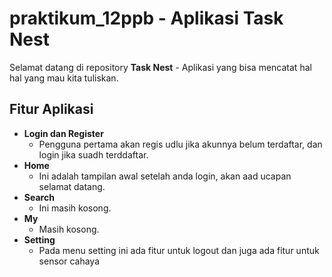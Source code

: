 # praktikum_12ppb - Aplikasi Task Nest

Selamat datang di repository **Task Nest** - Aplikasi yang bisa mencatat hal hal yang mau kita tuliskan.

## Fitur Aplikasi
- **Login dan Register**
  - Pengguna pertama akan regis udlu jika akunnya belum terdaftar, dan login jika suadh terddaftar.
- **Home**
  - Ini adalah tampilan awal setelah anda login, akan aad ucapan selamat datang.
- **Search**
  - Ini masih kosong.
- **My**
  - Masih kosong.
- **Setting**
  - Pada menu setting ini ada fitur untuk logout dan juga ada fitur untuk sensor cahaya
 
